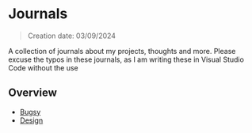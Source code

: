 # Journals

> Creation date: 03/09/2024  

A collection of journals about my projects, thoughts and more. Please excuse the typos in these journals, as I am writing these in Visual Studio Code without the use

## Overview

- [Bugsy](./bugsy.md)
- [Design](./design.md)